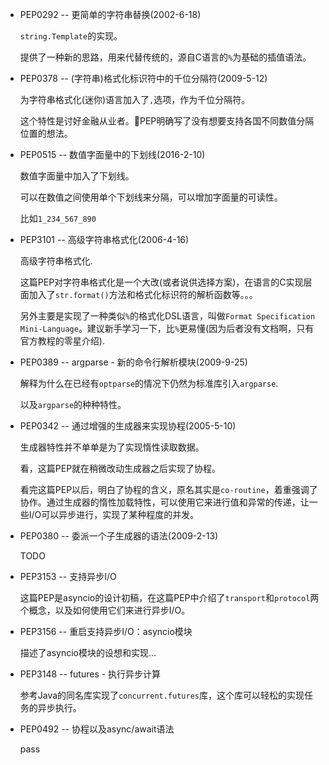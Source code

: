 - PEP0292 -- 更简单的字符串替换(2002-6-18)

    `string.Template`的实现。

    提供了一种新的思路，用来代替传统的，源自C语言的`%`为基础的插值语法。

- PEP0378 -- (字符串)格式化标识符中的千位分隔符(2009-5-12)

    为字符串格式化(迷你)语言加入了`,`选项，作为千位分隔符。

    这个特性是讨好金融从业者。PEP明确写了没有想要支持各国不同数值分隔位置的想法。

- PEP0515 -- 数值字面量中的下划线(2016-2-10)

    数值字面量中加入了下划线。

    可以在数值之间使用单个下划线来分隔，可以增加字面量的可读性。

    比如`1_234_567_890`

- PEP3101 -- 高级字符串格式化(2006-4-16)

    高级字符串格式化.

    这篇PEP对字符串格式化是一个大改(或者说供选择方案)，在语言的C实现层面加入了`str.format()`方法和格式化标识符的解析函数等。。。

    另外主要是实现了一种类似`%`的格式化DSL语言，叫做`Format Specification Mini-Language`。建议新手学习一下，比`%`更易懂(因为后者没有文档啊，只有官方教程的零星介绍).

- PEP0389 -- argparse - 新的命令行解析模块(2009-9-25)

    解释为什么在已经有`optparse`的情况下仍然为标准库引入`argparse`.

    以及`argparse`的种种特性。

- PEP0342 -- 通过增强的生成器来实现协程(2005-5-10)

    生成器特性并不单单是为了实现惰性读取数据。

    看，这篇PEP就在稍微改动生成器之后实现了协程。

    看完这篇PEP以后，明白了协程的含义，原名其实是`co-routine`，着重强调了协作。通过生成器的惰性加载特性，可以使用它来进行值和异常的传递，让一些I/O可以异步进行，实现了某种程度的并发。

- PEP0380 -- 委派一个子生成器的语法(2009-2-13)

    TODO

- PEP3153 -- 支持异步I/O

    这篇PEP是asyncio的设计初稿，在这篇PEP中介绍了`transport`和`protocol`两个概念，以及如何使用它们来进行异步I/O。

- PEP3156 -- 重启支持异步I/O：asyncio模块

    描述了asyncio模块的设想和实现...

- PEP3148 -- futures - 执行异步计算

    参考Java的同名库实现了`concurrent.futures`库，这个库可以轻松的实现任务的异步执行。

- PEP0492 -- 协程以及async/await语法

    pass